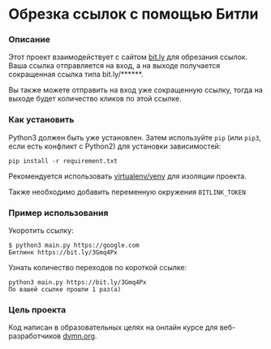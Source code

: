 # Обрезка ссылок с помощью Битли

### Описание

Этот проект взаимодействует с сайтом [bit.ly](bit.ly) для обрезания ссылок. Ваша ссылка отправляется на вход, а на
выходе получается сокращенная ссылка типа bit.ly/******.

Вы также можете отправить на вход уже сокращенную ссылку, тогда на выходе будет количество кликов по этой ссылке.

### Как установить

Python3 должен быть уже установлен.
Затем используйте `pip` (или `pip3`, если есть конфликт с Python2) для
установки зависимостей:

```
pip install -r requirement.txt
```

Рекомендуется использовать [virtualenv/venv](https://docs.python.org/3/library/venv.html) для изоляции проекта.

Также необходимо добавить переменную окружения ```BITLINK_TOKEN```

### Пример использования

Укоротить ссылку:

```console
$ python3 main.py https://google.com
Битлинк https://bit.ly/3Gmq4Px
```

Узнать количество переходов по короткой ссылке:

```console
python3 main.py https://bit.ly/3Gmq4Px
По вашей ссылке прошли 1 раз(а)
```

### Цель проекта

Код написан в образовательных целях на онлайн курсе для веб-разработчиков
[dvmn.org](https://dvmn.org/).